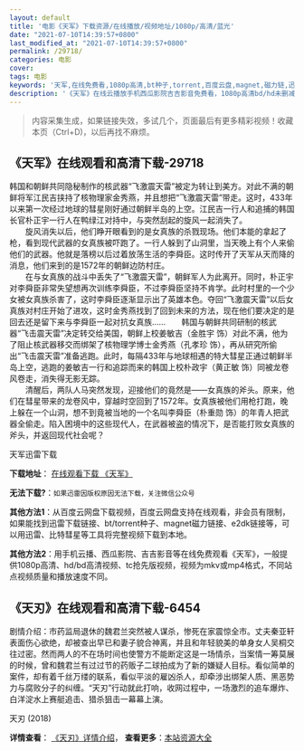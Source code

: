 ```yaml
---
layout: default
title: '电影《天军》下载资源/在线播放/视频地址/1080p/高清/蓝光'
date: "2021-07-10T14:39:57+0800"
last_modified_at: "2021-07-10T14:39:57+0800"
permalink: /29718/
categories: 电影
cover:
tags: 电影
keywords: '天军,在线免费看,1080p高清,bt种子,torrent,百度云盘,magnet,磁力链,迅雷下载资源'
description: '《天军》在线云播放手机西瓜影院吉吉影音免费看，1080p高清bd/hd未删减完整版和tc抢先枪版，mkv/mp4格式，附带bt/torrent种子、magnet/磁力链、百度云盘、网盘资源迅雷下载链接'
---
```


>内容采集生成，如果链接失效，多试几个，页面最后有更多精彩视频！收藏本页（Ctrl+D)，以后再找不麻烦。


## 《天军》在线观看和高清下载-29718

韩国和朝鲜共同隐秘制作的核武器&ldquo;飞激震天雷&rdquo;被定为转让到美方。对此不满的朝鲜将军江民吉挟持了核物理家金秀燕，并且想把“飞激震天雷&rdquo;带走。这时，433年以来第一次经过地球的彗星刚好通过朝鲜半岛的上空。江民吉一行人和追捕的韩国长官朴正宇一行人在鸭绿江对持中，与突然刮起的旋风一起消失了。<br />　　旋风消失以后，他们睁开眼看到的是女真族的杀戮现场。他们本能的拿起了枪，看到现代武器的女真族被吓跑了。一行人躲到了山洞里，当天晚上有个人来偷他们的武器。他就是落榜以后过着放荡生活的李舜臣。这时传开了天军从天而降的消息，他们来到的是1572年的朝鲜边防村庄。<br />　　在与女真族的战斗中丢失了“飞激震天雷&rdquo;，朝鲜军人为此离开。同时，朴正宇对李舜臣非常失望想再次训练李舜臣，不过李舜臣坚持不肯学。此时村里的一个少女被女真族杀害了，这时李舜臣逐渐显示出了英雄本色。夺回&ldquo;飞激震天雷&rdquo;以后女真族对村庄开始了进攻，这时金秀燕找到了回到未来的方法，现在他们要决定的是回去还是留下来与李舜臣一起对抗女真族……　　韩国与朝鲜共同研制的核武器&ldquo;飞击震天雷&rdquo;决定转交给美国，朝鲜上校姜敏吉（金胜宇 饰）对此不满，他为了阻止核武器移交而绑架了核物理学博士金秀燕（孔孝珍 饰），再从研究所偷出“飞击震天雷&rdquo;准备逃跑。此时，每隔433年与地球相遇的特大彗星正通过朝鲜半岛上空，逃跑的姜敏吉一行和追踪而来的韩国上校朴政宇（黄正敏 饰）同被龙卷风卷走，消失得无影无踪。<br />　　清醒后，两队人马突然发现，迎接他们的竟然是&mdash;—女真族的斧头。原来，他们在彗星带来的龙卷风中，穿越时空回到了1572年。女真族被他们用枪打跑，晚上躲在一个山洞，想不到竟被当地的一个名叫李舜臣（朴重勋 饰）的年青人把武器全偷走。陷入困境中的这些现代人，在武器被盗的情况下，是否能打败女真族的斧头，并返回现代社会呢？


天军迅雷下载

**下载地址**： [在线观看下载 《天军》](https://www.993dy.com//vod-detail-id-18989.html) 


**无法下载?**：`如果迅雷因版权原因无法下载，关注微信公众号 `

**其他方法1**：从百度云网盘下载视频，百度云网盘支持在线观看，非会员有限制，如果能找到迅雷下载链接、bt/torrent种子、magnet磁力链接、e2dk链接等，可以用迅雷、比特彗星等工具将完整视频下载到本地。

**其他方法2**：用手机云播、西瓜影院、吉吉影音等在线免费观看《天军》，一般提供1080p高清、hd/bd高清视频、tc抢先版视频，视频为mkv或mp4格式，不同站点视频质量和播放速度不同。


## 《天刃》在线观看和高清下载-6454

剧情介绍：市药监局退休的魏君兰突然被人谋杀，惨死在家震惊全市。丈夫秦亚轩表面伤心欲绝，却被查出早已和妻子貌合神离，并且和年轻貌美的单身女人吴桐交往过密。然⽽两人的不在场时间也使警⽅不能断定这是一场情杀，当案情一筹莫展的时候，曾和魏君兰有过过节的药贩⼦二球拍成为了新的嫌疑人目标。看似简单的案件，却有着千丝万缕的联系，看似平淡的雇凶杀人，却牵涉出绑架人质、黑恶势力与腐败分子的纠缠。“天刃”行动就此打响，收网过程中，一场激烈的追车爆炸、白洋淀水上赛艇追击、猎杀狙击一幕幕上演。


天刃 (2018)

**详情查看**： [《天刃》详情介绍](/movie/6454/)， **查看更多**：[本站资源大全](/movie/t/all/)

